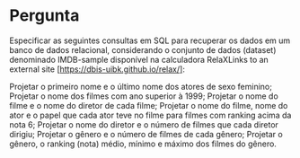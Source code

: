 # Pergunta

Especificar as seguintes consultas em SQL para recuperar os dados em um banco de dados relacional, considerando o conjunto de dados (dataset) denominado IMDB-sample disponível na calculadora RelaXLinks to an external site [https://dbis-uibk.github.io/relax/]:

Projetar o primeiro nome e o último nome dos atores de sexo feminino;
Projetar o nome dos filmes com ano superior à 1999;
Projetar o nome do filme e o nome do diretor de cada filme;
Projetar o nome do filme, nome do ator e o papel que cada ator teve no filme para filmes com ranking acima da nota 6;
Projetar o nome do diretor e o número de filmes que cada diretor dirigiu;
Projetar o gênero e o número de filmes de cada gênero; 
Projetar o gênero, o ranking (nota) médio, mínimo e máximo dos filmes do gênero.
